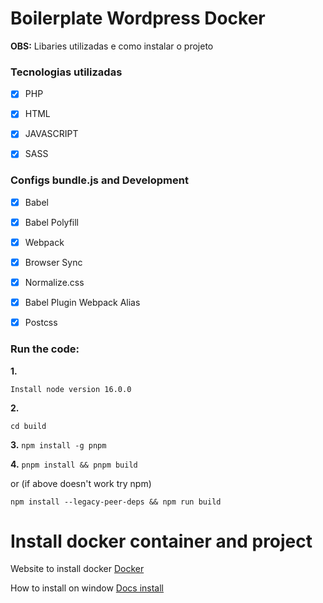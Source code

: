 
# Boilerplate Wordpress Docker

  

**OBS:** Libaries utilizadas e como instalar o projeto

  

### Tecnologias utilizadas

- [x] PHP

- [x] HTML

- [x] JAVASCRIPT

- [x] SASS

  

### Configs bundle.js and Development

- [x] Babel

- [x] Babel Polyfill

- [x] Webpack

- [x] Browser Sync

- [x] Normalize.css

- [x] Babel Plugin Webpack Alias

- [x] Postcss

  


### Run the code:
**1.**

`Install node version 16.0.0`

**2.**

`cd build`


**3.**
`npm install -g pnpm`

**4.**
`pnpm install && pnpm build`

or (if above doesn't work try npm)

`npm install --legacy-peer-deps && npm run build`

# Install docker container and project
Website to install docker
[Docker](https://www.docker.com/)

How to install on window
[Docs install](https://github.com/HallanCosta/boilerplate-wordpress-docker/blob/main/docs/installation-windows.md)